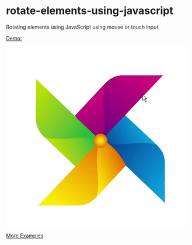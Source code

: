 # rotate-elements-using-javascript
Rotating elements using JavaScript using mouse or touch input.

<a href="https://webisora.github.io/rotate-elements-using-javascript/">Demo:</a>

<img src="images/webisora-demo-js-rotate.gif" alt="" /> 

<a href="https://webisora.github.io/rotate-elements-using-javascript/examples/"> More Examples </a>
